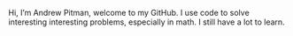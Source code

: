 Hi, I’m Andrew Pitman, welcome to my GitHub.
I use code to solve interesting interesting problems, especially in math.
I still have a lot to learn.

<!---
DrewPitman/DrewPitman is a ✨ special ✨ repository because its `README.md` (this file) appears on your GitHub profile.
You can click the Preview link to take a look at your changes.
--->
